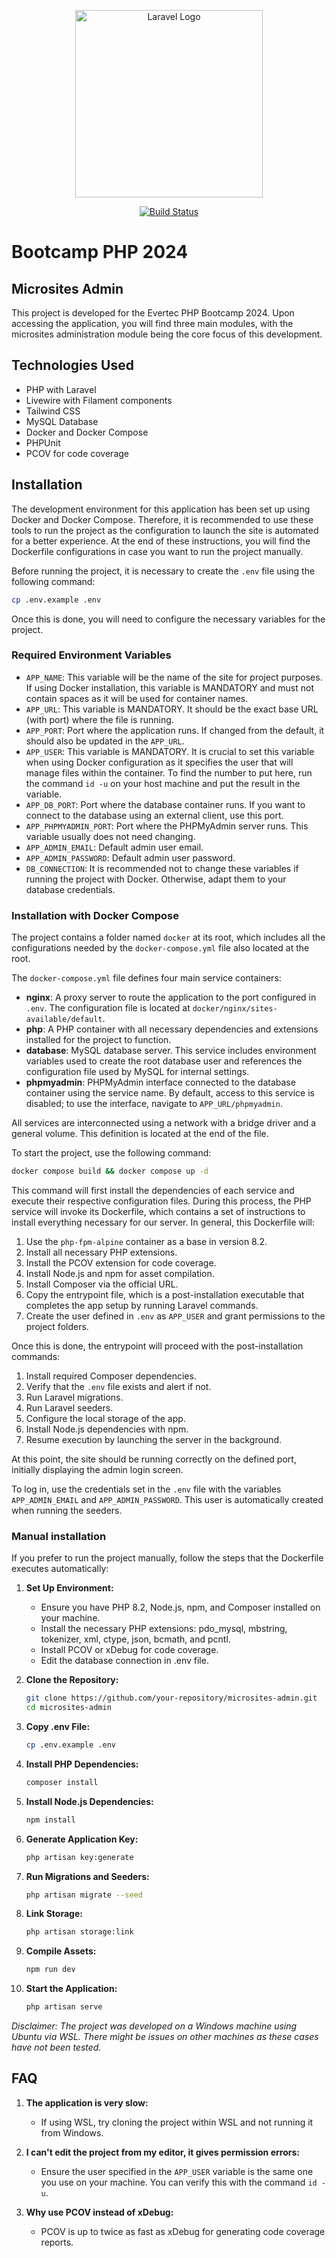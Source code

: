 <p align="center"><a href="#" target="_blank"><img src="https://www.evertecinc.com/wp-content/uploads/2020/07/logo-evertec-footer.png" width="300" alt="Laravel Logo"></a></p>

<p align="center">
<a href="https://github.com/AngeloCaruso/evertec-placetogrow/actions"><img src="https://github.com/laravel/framework/workflows/tests/badge.svg" alt="Build Status"></a>

# Bootcamp PHP 2024

## Microsites Admin

This project is developed for the Evertec PHP Bootcamp 2024. Upon accessing the application, you will find three main modules, with the microsites administration module being the core focus of this development.

## Technologies Used
- PHP with Laravel
- Livewire with Filament components
- Tailwind CSS
- MySQL Database
- Docker and Docker Compose
- PHPUnit
- PCOV for code coverage

## Installation

The development environment for this application has been set up using Docker and Docker Compose. Therefore, it is recommended to use these tools to run the project as the configuration to launch the site is automated for a better experience. At the end of these instructions, you will find the Dockerfile configurations in case you want to run the project manually.

Before running the project, it is necessary to create the `.env` file using the following command:

```bash
cp .env.example .env
```

Once this is done, you will need to configure the necessary variables for the project.

### Required Environment Variables
- `APP_NAME`: This variable will be the name of the site for project purposes. If using Docker installation, this variable is MANDATORY and must not contain spaces as it will be used for container names.
- `APP_URL`: This variable is MANDATORY. It should be the exact base URL (with port) where the file is running.
- `APP_PORT`: Port where the application runs. If changed from the default, it should also be updated in the `APP_URL`.
- `APP_USER`: This variable is MANDATORY. It is crucial to set this variable when using Docker configuration as it specifies the user that will manage files within the container. To find the number to put here, run the command `id -u` on your host machine and put the result in the variable.
- `APP_DB_PORT`: Port where the database container runs. If you want to connect to the database using an external client, use this port.
- `APP_PHPMYADMIN_PORT`: Port where the PHPMyAdmin server runs. This variable usually does not need changing.
- `APP_ADMIN_EMAIL`: Default admin user email.
- `APP_ADMIN_PASSWORD`: Default admin user password.
- `DB_CONNECTION`: It is recommended not to change these variables if running the project with Docker. Otherwise, adapt them to your database credentials.

### Installation with Docker Compose

The project contains a folder named `docker` at its root, which includes all the configurations needed by the `docker-compose.yml` file also located at the root.

The `docker-compose.yml` file defines four main service containers:
- **nginx**: A proxy server to route the application to the port configured in `.env`. The configuration file is located at `docker/nginx/sites-available/default`.
- **php**: A PHP container with all necessary dependencies and extensions installed for the project to function.
- **database**: MySQL database server. This service includes environment variables used to create the root database user and references the configuration file used by MySQL for internal settings.
- **phpmyadmin**: PHPMyAdmin interface connected to the database container using the service name. By default, access to this service is disabled; to use the interface, navigate to `APP_URL/phpmyadmin`.

All services are interconnected using a network with a bridge driver and a general volume. This definition is located at the end of the file.

To start the project, use the following command:

```bash
docker compose build && docker compose up -d
```

This command will first install the dependencies of each service and execute their respective configuration files. During this process, the PHP service will invoke its Dockerfile, which contains a set of instructions to install everything necessary for our server. In general, this Dockerfile will:
1. Use the `php-fpm-alpine` container as a base in version 8.2.
2. Install all necessary PHP extensions.
3. Install the PCOV extension for code coverage.
4. Install Node.js and npm for asset compilation.
5. Install Composer via the official URL.
6. Copy the entrypoint file, which is a post-installation executable that completes the app setup by running Laravel commands.
7. Create the user defined in `.env` as `APP_USER` and grant permissions to the project folders.

Once this is done, the entrypoint will proceed with the post-installation commands:
1. Install required Composer dependencies.
2. Verify that the `.env` file exists and alert if not.
3. Run Laravel migrations.
4. Run Laravel seeders.
5. Configure the local storage of the app.
6. Install Node.js dependencies with npm.
7. Resume execution by launching the server in the background.

At this point, the site should be running correctly on the defined port, initially displaying the admin login screen.

To log in, use the credentials set in the `.env` file with the variables `APP_ADMIN_EMAIL` and `APP_ADMIN_PASSWORD`. This user is automatically created when running the seeders.

### Manual installation

If you prefer to run the project manually, follow the steps that the Dockerfile executes automatically:

1. **Set Up Environment:**
   - Ensure you have PHP 8.2, Node.js, npm, and Composer installed on your machine.
   - Install the necessary PHP extensions: pdo_mysql, mbstring, tokenizer, xml, ctype, json, bcmath, and pcntl.
   - Install PCOV or xDebug for code coverage.
   - Edit the database connection in .env file.

2. **Clone the Repository:**
   ```bash
   git clone https://github.com/your-repository/microsites-admin.git
   cd microsites-admin
   ```

3. **Copy .env File:**
   ```bash
   cp .env.example .env
   ```

4. **Install PHP Dependencies:**
   ```bash
   composer install
   ```

5. **Install Node.js Dependencies:**
   ```bash
   npm install
   ```

6. **Generate Application Key:**
   ```bash
   php artisan key:generate
   ```

7. **Run Migrations and Seeders:**
   ```bash
   php artisan migrate --seed
   ```

8. **Link Storage:**
   ```bash
   php artisan storage:link
   ```

9. **Compile Assets:**
   ```bash
   npm run dev
   ```

10. **Start the Application:**
    ```bash
    php artisan serve
    ```

*Disclaimer: The project was developed on a Windows machine using Ubuntu via WSL. There might be issues on other machines as these cases have not been tested.*

## FAQ

1. **The application is very slow:**
   - If using WSL, try cloning the project within WSL and not running it from Windows.

2. **I can't edit the project from my editor, it gives permission errors:**
   - Ensure the user specified in the `APP_USER` variable is the same one you use on your machine. You can verify this with the command `id -u`.

3. **Why use PCOV instead of xDebug:**
   - PCOV is up to twice as fast as xDebug for generating code coverage reports.
